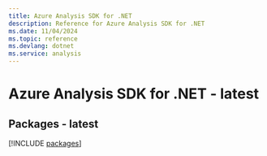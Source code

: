 ```yaml
---
title: Azure Analysis SDK for .NET
description: Reference for Azure Analysis SDK for .NET
ms.date: 11/04/2024
ms.topic: reference
ms.devlang: dotnet
ms.service: analysis
---
```

# Azure Analysis SDK for .NET - latest
## Packages - latest
[!INCLUDE [packages](analysis-index.md)]
